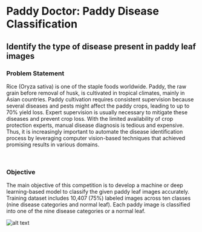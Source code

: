 # Paddy Doctor: Paddy Disease Classification

## Identify the type of disease present in paddy leaf images


### Problem Statement

Rice (Oryza sativa) is one of the staple foods worldwide. Paddy, the raw grain before removal of husk, is cultivated in tropical climates, mainly in Asian countries. Paddy cultivation requires consistent supervision because several diseases and pests might affect the paddy crops, leading to up to 70% yield loss. Expert supervision is usually necessary to mitigate these diseases and prevent crop loss. With the limited availability of crop protection experts, manual disease diagnosis is tedious and expensive. Thus, it is increasingly important to automate the disease identification process by leveraging computer vision-based techniques that achieved promising results in various domains.

<br>

### Objective

The main objective of this competition is to develop a machine or deep learning-based model to classify the given paddy leaf images accurately. Training dataset includes 10,407 (75%) labeled images across ten classes (nine disease categories and normal leaf). Each paddy image is classified into one of the nine disease categories or a normal leaf.

![alt text]()
